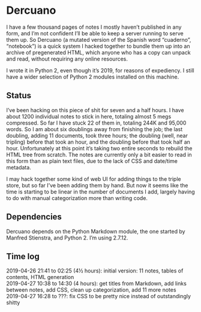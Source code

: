 Dercuano
========

I have a few thousand pages of notes I mostly haven’t published in any
form, and I’m not confident I’ll be able to keep a server running to
serve them up.  So Dercuano (a mutated version of the Spanish word
“cuaderno”, “notebook”) is a quick system I hacked together to bundle
them up into an archive of pregenerated HTML, which anyone who has a
copy can unpack and read, without requiring any online resources.

I wrote it in Python 2, even though it’s 2019, for reasons of
expediency.  I still have a wider selection of Python 2 modules
installed on this machine.

Status
------

I’ve been hacking on this piece of shit for seven and a half hours.  I have about
1200 individual notes to stick in here, totaling almost 5 megs
compressed.  So far I have stuck 22 of them in, totaling 244K and
95,000 words.  So I
am about six doublings away from finishing the job;
the last doubling, adding 11 documents, took three hours;
the doubling (well, near tripling) before that
took an hour, and the doubling before that took half an hour.
Unfortunately at this point it’s taking two entire seconds to rebuild
the HTML tree from scratch.  The
notes are currently only a bit easier to read in this form than as plain
text files, due to the lack of CSS and date/time metadata.

I may hack together some kind of web UI for adding things to the
triple store, but so far I’ve been adding them by hand.  But now it
seems like the time is starting to be linear in the number of
documents I add, largely having to do with manual categorization more
than writing code.

Dependencies
------------

Dercuano depends on the Python Markdown module, the one started by
Manfred Stienstra, and Python 2.  I’m using 2.7.12.

Time log
--------

2019-04-26 21:41 to 02:25 (4½ hours): initial version: 11 notes, tables of contents, HTML generation  
2019-04-27 10:38 to 14:30 (4 hours): get titles from Markdown, add links between notes, add CSS, clean up categorization, add 11 more notes  
2019-04-27 16:28 to ???: fix CSS to be pretty nice instead of outstandingly shitty

